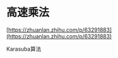 # 高速乘法




[https://zhuanlan.zhihu.com/p/63291883](https://zhuanlan.zhihu.com/p/63291883)













































Karasuba算法